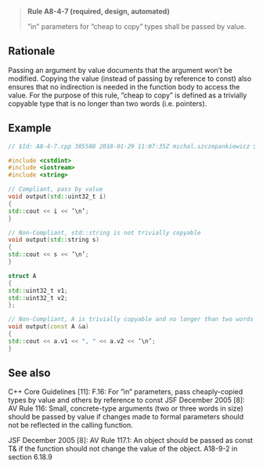 > **Rule A8-4-7 (required, design, automated)**
>
> ”in” parameters for ”cheap to copy” types shall be passed by value.

## Rationale

Passing an argument by value documents that the argument won’t be modified.
Copying the value (instead of passing by reference to const) also ensures that no
indirection is needed in the function body to access the value.
For the purpose of this rule, ”cheap to copy” is defined as a trivially copyable type
that is no longer than two words (i.e. pointers).

## Example

```cpp
// $Id: A8-4-7.cpp 305588 2018-01-29 11:07:35Z michal.szczepankiewicz $

#include <cstdint>
#include <iostream>
#include <string>

// Compliant, pass by value
void output(std::uint32_t i)
{
std::cout << i << ’\n’;
}

// Non-Compliant, std::string is not trivially copyable
void output(std::string s)
{
std::cout << s << ’\n’;
}

struct A
{
std::uint32_t v1;
std::uint32_t v2;
};

// Non-Compliant, A is trivially copyable and no longer than two words
void output(const A &a)
{
std::cout << a.v1 << ", " << a.v2 << ’\n’;
}

```

## See also

C++ Core Guidelines [11]: F.16: For ”in” parameters, pass cheaply-copied types
by value and others by reference to const
JSF December 2005 [8]: AV Rule 116: Small, concrete-type arguments (two or
three words in size) should be passed by value if changes made to formal
parameters should not be reflected in the calling function.

JSF December 2005 [8]: AV Rule 117.1: An object should be passed as const
T& if the function should not change the value of the object.
A18-9-2 in section 6.18.9
